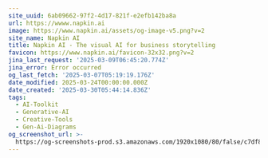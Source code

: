 ```yaml
---
site_uuid: 6ab09662-97f2-4d17-821f-e2efb142ba8a
url: https://wwww.napkin.ai
image: https://www.napkin.ai/assets/og-image-v5.png?v=2
site_name: Napkin AI
title: Napkin AI - The visual AI for business storytelling
favicon: https://www.napkin.ai/favicon-32x32.png?v=2
jina_last_request: '2025-03-09T06:45:20.774Z'
jina_error: Error occurred
og_last_fetch: '2025-03-07T05:19:19.176Z'
date_modified: 2025-03-24T00:00:00.000Z
date_created: '2025-03-30T05:44:14.836Z'
tags:
  - AI-Toolkit
  - Generative-AI
  - Creative-Tools
  - Gen-Ai-Diagrams
og_screenshot_url: >-
  https://og-screenshots-prod.s3.amazonaws.com/1920x1080/80/false/c7df8454e699345026491395b3fffddeada10f35db30bbb4a9f096113cefc93c.jpeg
---
```



